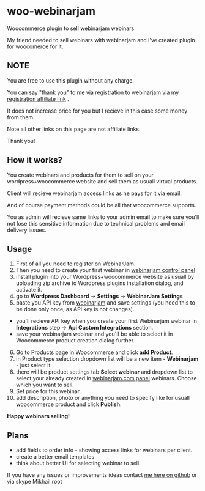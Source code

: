 # woo-webinarjam
Woocommerce plugin to sell webinarjam webinars

My friend needed to sell webinars with webinarjam and i've created plugin for woocomerce for it. 

## NOTE

You are free to use this plugin without any charge.

You can say "thank you" to me via registration to webinarjam via my [registration  affiliate link](http://dealguardian.net/product/470/?hop=mikhailRoot&page=default&trackingID1=github) . 

It does not increase price for you but I recieve in this case some money from them.

Note all other links on this page are not affiliate links.

Thank you!

## How it works?
 You create webinars and products for them to sell on your wordpress+woocommerce website and sell them as usuall virtual products.
 
 Client will recieve webinarjam  access links as he pays  for it via email. 
 
 And of course payment methods could be all that woocommerce supports.
 
 You as admin will recieve same links to your admin email to make sure you'll not lose this sensitive information due to technical problems and email delivery issues.


## Usage
1. First of all you need to register on WebinarJam.
2. Then you need to create your first webinar in [webinarjam control panel](https://app.webinarjam.com/members/login)
3. install plugin  into your Wordpress+woocommerce website as usuall by uploading zip archive to Wordpress plugins installation dialog, and activate it.
4. go to **Wordpress Dashboard** ->  **Settings** -> **WebinarJam Settings**
5. paste you API key from [webinarjam](https://app.webinarjam.com/members/login) and save settings (you need this to be done only once, as API key is not changes).
 * you'll recieve API key when you create your first Webinarjam webinar in **Integrations** step -> **Api Custom Integrations** section.
 * save your webinarjam webinar and you'll be able to select it in Woocommerce product creation dialog further.
6. Go to Products page in Woocommerce and click **add Product**.
7. in Product type selection dropdown list will be a  new item - **Webinarjam** - just select it
8. there will be product settings tab **Select webinar** and dropdown list to select your already created in [webinarjam.com panel](https://app.webinarjam.com/members/login) webinars. Choose which you want to sell.
9. Set price for this webinar.
10. add description, photo or anything you need to specify like for usuall woocommerce product and click **Publish**.

**Happy webinars selling!**

## Plans

- add fields to order info - showing access links for webinars per client.
- create a better email templates
- think about better UI for selecting webinar to sell.

If you have any issues or improvements ideas contact [me here on github](https://github.com/MikhailRoot) or via skype Mikhail.root
